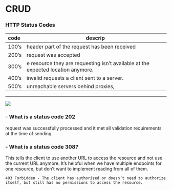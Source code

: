 # CRUD

### HTTP Status Codes

| code  | descrip                                                                          |
| :---- | -------------------------------------------------------------------------------- |
| 100’s | header part of the request has been received                                     |
| 200’s | request was accepted                                                             |
| 300’s | e resource they are requesting isn’t available at the expected location anymore. |
| 400’s | invalid requests a client sent to a server.                                      |
| 500’s | unreachable servers behind proxies,                                              |

---

![](https://www.dorusomcutean.com/wp-content/uploads/2020/03/crud.jpg)

### - What is a status code 202

request was successfully processed and it met all validation requirements at the time of sending.

### - What is a status code 308?

This tells the client to use another URL to access the resource and not use the current URL anymore. It’s helpful when we have multiple endpoints for one resource, but don’t want to implement reading from all of them.

```
403 Forbidden - The client has authorized or doesn’t need to authorize itself, but still has no permissions to access the resource.
```
